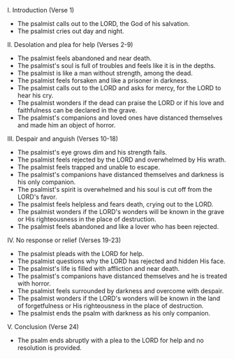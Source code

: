 I. Introduction (Verse 1)
- The psalmist calls out to the LORD, the God of his salvation.
- The psalmist cries out day and night.

II. Desolation and plea for help (Verses 2-9)
- The psalmist feels abandoned and near death.
- The psalmist's soul is full of troubles and feels like it is in the depths.
- The psalmist is like a man without strength, among the dead.
- The psalmist feels forsaken and like a prisoner in darkness.
- The psalmist calls out to the LORD and asks for mercy, for the LORD to hear his cry.
- The psalmist wonders if the dead can praise the LORD or if his love and faithfulness can be declared in the grave.
- The psalmist's companions and loved ones have distanced themselves and made him an object of horror.

III. Despair and anguish (Verses 10-18)
- The psalmist's eye grows dim and his strength fails.
- The psalmist feels rejected by the LORD and overwhelmed by His wrath.
- The psalmist feels trapped and unable to escape.
- The psalmist's companions have distanced themselves and darkness is his only companion.
- The psalmist's spirit is overwhelmed and his soul is cut off from the LORD's favor.
- The psalmist feels helpless and fears death, crying out to the LORD.
- The psalmist wonders if the LORD's wonders will be known in the grave or His righteousness in the place of destruction.
- The psalmist feels abandoned and like a lover who has been rejected.

IV. No response or relief (Verses 19-23)
- The psalmist pleads with the LORD for help.
- The psalmist questions why the LORD has rejected and hidden His face.
- The psalmist's life is filled with affliction and near death.
- The psalmist's companions have distanced themselves and he is treated with horror.
- The psalmist feels surrounded by darkness and overcome with despair.
- The psalmist wonders if the LORD's wonders will be known in the land of forgetfulness or His righteousness in the place of destruction.
- The psalmist ends the psalm with darkness as his only companion.

V. Conclusion (Verse 24)
- The psalm ends abruptly with a plea to the LORD for help and no resolution is provided.